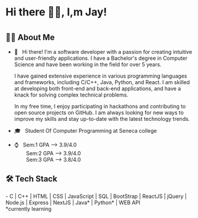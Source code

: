 ### <h1>Hi there 👋🏽, I,m Jay!<h1>


<h2> 👦🏽 About Me </h2>

- 🤩 &nbsp; Hi there! I'm a software developer with a passion for creating intuitive and user-friendly applications. I have a Bachelor's degree in Computer Science and have been working in the field for over 5 years.

  I have gained extensive experience in various programming languages and frameworks, including C/C++, Java, Python, and React. I am skilled at developing both front-end   and back-end applications, and have a knack for solving complex technical problems.
  
  In my free time, I enjoy participating in hackathons and contributing to open source projects on GitHub. I am always looking for new ways to improve my skills and stay   up-to-date with the latest technology trends.

- 🎓 &nbsp; Student Of Computer Programming at Seneca college
- ⌚ &nbsp; Sem:1 GPA --> 3.9/4.0 <br>
  &nbsp;&nbsp;&nbsp;&nbsp;&nbsp;&nbsp;&nbsp; Sem:2 GPA --> 3.9/4.0 <br>
  &nbsp;&nbsp;&nbsp;&nbsp;&nbsp;&nbsp;&nbsp; Sem:3 GPA --> 3.8/4.0 
  
  
<h2>🛠 Tech Stack</h2>
- C | C++ | HTML |  CSS |  JavaScript |  SQL | BootStrap | ReactJS |   jQuery | Node.js | Express | NextJS | Java* | Python* | WEB API<br>
  *currently learning
